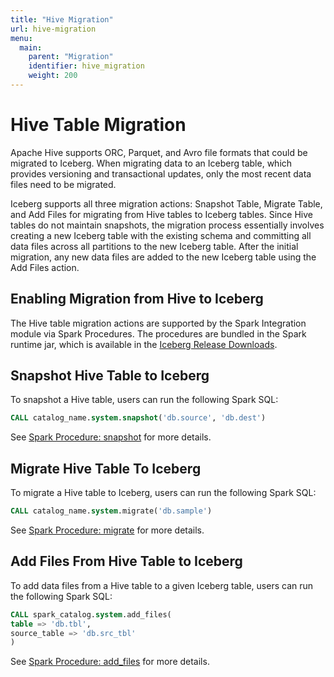 ```yaml
---
title: "Hive Migration"
url: hive-migration
menu:
  main:
    parent: "Migration"
    identifier: hive_migration
    weight: 200
---
```

<!--
 - Licensed to the Apache Software Foundation (ASF) under one or more
 - contributor license agreements.  See the NOTICE file distributed with
 - this work for additional information regarding copyright ownership.
 - The ASF licenses this file to You under the Apache License, Version 2.0
 - (the "License"); you may not use this file except in compliance with
 - the License.  You may obtain a copy of the License at
 -
 -   http://www.apache.org/licenses/LICENSE-2.0
 -
 - Unless required by applicable law or agreed to in writing, software
 - distributed under the License is distributed on an "AS IS" BASIS,
 - WITHOUT WARRANTIES OR CONDITIONS OF ANY KIND, either express or implied.
 - See the License for the specific language governing permissions and
 - limitations under the License.
 -->

# Hive Table Migration
Apache Hive supports ORC, Parquet, and Avro file formats that could be migrated to Iceberg.
When migrating data to an Iceberg table, which provides versioning and transactional updates, only the most recent data files need to be migrated.

Iceberg supports all three migration actions: Snapshot Table, Migrate Table, and Add Files for migrating from Hive tables to Iceberg tables. Since Hive tables do not maintain snapshots,
the migration process essentially involves creating a new Iceberg table with the existing schema and committing all data files across all partitions to the new Iceberg table.
After the initial migration, any new data files are added to the new Iceberg table using the Add Files action.

## Enabling Migration from Hive to Iceberg
The Hive table migration actions are supported by the Spark Integration module via Spark Procedures. 
The procedures are bundled in the Spark runtime jar, which is available in the [Iceberg Release Downloads](https://iceberg.apache.org/releases/#downloads).

## Snapshot Hive Table to Iceberg
To snapshot a Hive table, users can run the following Spark SQL:
```sql
CALL catalog_name.system.snapshot('db.source', 'db.dest')
```
See [Spark Procedure: snapshot](../spark-procedures/#snapshot) for more details.

## Migrate Hive Table To Iceberg
To migrate a Hive table to Iceberg, users can run the following Spark SQL:
```sql
CALL catalog_name.system.migrate('db.sample')
```
See [Spark Procedure: migrate](../spark-procedures/#migrate) for more details.

## Add Files From Hive Table to Iceberg
To add data files from a Hive table to a given Iceberg table, users can run the following Spark SQL:
```sql
CALL spark_catalog.system.add_files(
table => 'db.tbl',
source_table => 'db.src_tbl'
)
```
See [Spark Procedure: add_files](../spark-procedures/#add_files) for more details.

